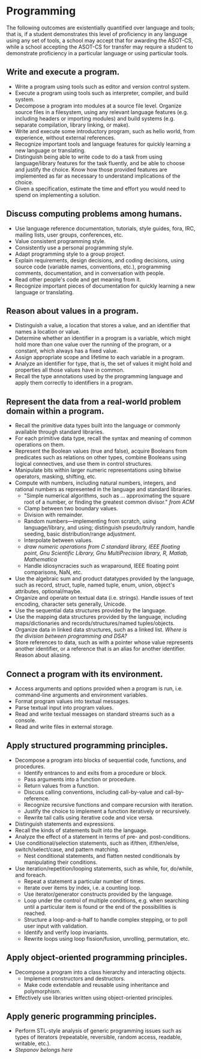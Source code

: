 # Programming

The following outcomes are existentially quantified over language and tools; that is, if a student demonstrates this level of proficiency in any language using any set of tools, a school may accept that for awarding the ASOT-CS, while a school accepting the ASOT-CS for transfer may require a student to demonstrate proficiency in a particular language or using particular tools.

## Write and execute a program.

- Write a program using tools such as editor and version control system.
- Execute a program using tools such as interpreter, compiler, and build system.
- Decompose a program into modules at a source file level. Organize source files in a filesystem, using any relevant language features (e.g. including headers or importing modules) and build systems (e.g. separate compilation, library linking, or make).
- Write and execute some introductory program, such as hello world, from experience, without external references.
- Recognize important tools and language features for quickly learning a new language or translating.
- Distinguish being able to write code to do a task from using language/library features for the task fluently, and be able to choose and justify the choice.  Know how those provided features are implemented as far as necessary to understand implications of the choice.
- Given a specification, estimate the time and effort you would need to spend on implementing a solution.

## Discuss computing problems among humans.

- Use language reference documentation, tutorials, style guides, fora, IRC, mailing lists, user groups, conferences, etc.
- Value consistent programming style.
- Consistently use a personal programming style.
- Adapt programming style to a group project.
- Explain requirements, design decisions, and coding decisions, using source code (variable names, conventions, etc.), programming comments, documentation, and in conversation with people.
- Read other people's code and get meaning from it.
- Recognize important pieces of documentation for quickly learning a new language or translating.

## Reason about values in a program.

- Distinguish a value, a location that stores a value, and an identifier that names a location or value.
- Determine whether an identifier in a program is a variable, which might hold more than one value over the running of the program, or a constant, which always has a fixed value.
- Assign appropriate scope and lifetime to each variable in a program.
- Analyze an identifier for type, that is, the set of values it might hold and properties all those values have in common.
- Recall the type annotations used by the programming language and apply them correctly to identifiers in a program.

##  Represent the data from a real-world problem domain within a program.

- Recall the primitive data types built into the language or commonly available through standard libraries.
- For each primitive data type, recall the syntax and meaning of common operations on them.
- Represent the Boolean values (true and false), acquire Booleans from predicates such as relations on other types, combine Booleans using logical connectives, and use them in control structures.
- Manipulate bits within larger numeric representations using bitwise operators, masking, shifting, etc.
- Compute with numbers, including natural numbers, integers, and rational numbers as represented in the language and standard libraries.
  - "Simple numerical algorithms, such as … approximating the square root of a number, or finding the greatest common divisor." *from ACM*
  - Clamp between two boundary values.
  - Division with remainder.
  - Random numbers—implementing from scratch, using language/library, and using; distinguish pseudo/truly random, handle seeding, basic distribution/range adjustment.
  - Interpolate between values.
  - *draw numeric operations from C standard library, IEEE floating point, Gnu Scientific Library, Gnu MultiPrecision library, R, Matlab, Mathematica*
  - Handle idiosyncracies such as wraparound, IEEE floating point comparisons, NaN, etc.
- Use the algebraic sum and product datatypes provided by the language, such as record, struct, tuple, named tuple, enum, union, object's attributes, optional/maybe.
- Organize and operate on textual data (i.e. strings).  Handle issues of text encoding, character sets generally, Unicode.
- Use the sequential data structures provided by the language.
- Use the mapping data structures provided by the language, including maps/dictionaries and records/structures/named tuples/objects.
- Organize data in linked data structures, such as a linked list. *Where is the division between programming and DSA?*
- Store references to data, such as with a pointer whose value represents another identifier, or a reference that is an alias for another identifier.  Reason about aliasing.

## Connect a program with its environment.

- Access arguments and options provided when a program is run, i.e. command-line arguments and environment variables.
- Format program values into textual messages.
- Parse textual input into program values.
- Read and write textual messages on standard streams such as a console.
- Read and write files in external storage.

## Apply structured programming principles.

- Decompose a program into blocks of sequential code, functions, and procedures.
  - Identify entrances to and exits from a procedure or block.
  - Pass arguments into a function or procedure.
  - Return values from a function.
  - Discuss calling conventions, including call-by-value and call-by-reference.
  - Recognize recursive functions and compare recursion with iteration.
  - Justify the choice to implement a function iteratively or recursively.
  - Rewrite tail calls using iterative code and vice versa.
- Distinguish statements and expressions.
- Recall the kinds of statements built into the language.
- Analyze the effect of a statement in terms of pre- and post-conditions.
- Use conditional/selection statements, such as if/then, if/then/else, switch/select/case, and pattern matching.
  - Nest conditional statements, and flatten nested conditionals by manipulating their conditions.
- Use iteration/repetition/looping statements, such as while, for, do/while, and foreach.
  - Repeat a statement a particular number of times.
  - Iterate over items by index, i.e. a counting loop.
  - Use iterator/generator constructs provided by the language.
  - Loop under the control of multiple conditions, e.g. when searching until a particular item is found or the end of the possibilities is reached.
  - Structure a loop-and-a-half to handle complex stepping, or to poll user input with validation.
  - Identify and verify loop invariants.
  - Rewrite loops using loop fission/fusion, unrolling, permutation, etc.

## Apply object-oriented programming principles.

- Decompose a program into a class hierarchy and interacting objects.
  - Implement constructors and destructors.
  - Make code extendable and reusable using inheritance and polymorphism.
- Effectively use libraries written using object-oriented principles.

## Apply generic programming principles.

- Perform STL-style analysis of generic programming issues such as types of iterators (repeatable, reversible, random access, readable, writable, etc.).
- *Stepanov belongs here*
